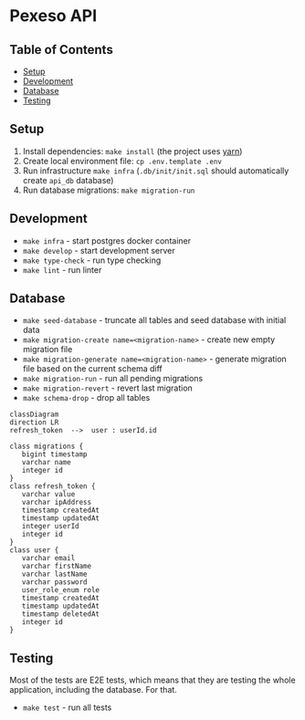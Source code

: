 # Pexeso API

## Table of Contents

- [Setup](#setup)
- [Development](#development)
- [Database](#database)
- [Testing](#testing)

## Setup

1. Install dependencies: `make install` (the project uses [yarn](https://github.com/yarnpkg))
2. Create local environment file: `cp .env.template .env`
3. Run infrastructure `make infra` (`.db/init/init.sql` should automatically create `api_db` database)
4. Run database migrations: `make migration-run`

## Development

- `make infra` - start postgres docker container
- `make develop` - start development server
- `make type-check` - run type checking
- `make lint` - run linter

## Database

- `make seed-database` - truncate all tables and seed database with initial data
- `make migration-create name=<migration-name>` - create new empty migration file
- `make migration-generate name=<migration-name>` - generate migration file based on the current schema diff
- `make migration-run` - run all pending migrations
- `make migration-revert` - revert last migration
- `make schema-drop` - drop all tables

```mermaid
classDiagram
direction LR
refresh_token  -->  user : userId.id

class migrations {
   bigint timestamp
   varchar name
   integer id
}
class refresh_token {
   varchar value
   varchar ipAddress
   timestamp createdAt
   timestamp updatedAt
   integer userId
   integer id
}
class user {
   varchar email
   varchar firstName
   varchar lastName
   varchar password
   user_role_enum role
   timestamp createdAt
   timestamp updatedAt
   timestamp deletedAt
   integer id
}
```

## Testing

Most of the tests are E2E tests, which means that they are testing the whole application, including the database. For
that.

- `make test` - run all tests

